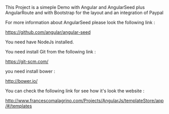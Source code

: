 This Project is a simeple Demo with Angular and AngularSeed plus AngularRoute and with Bootstrap for the layout and an integration of Paypal

For more information about AngularSeed please look the following link :

https://github.com/angular/angular-seed

You need have NodeJs installed.

You need install Git from the following link :

https://git-scm.com/

you need install bower :

http://bower.io/

You can check the following link for see how it's look the website :

http://www.francescomalagrino.com/Projects/AngularJs/templateStore/app/#/templates



